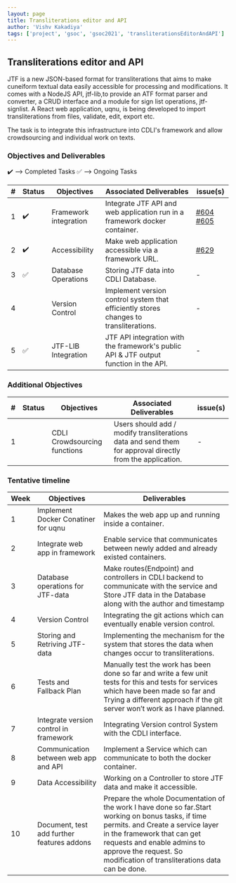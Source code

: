 ```yaml
---
layout: page
title: Transliterations editor and API
author: 'Vishv Kakadiya'
tags: ['project', 'gsoc', 'gsoc2021', 'transliterationsEditorAndAPI']
---
```


## Transliterations editor and API

JTF is a new JSON-based format for transliterations that aims to make cuneiform textual data easily accessible for processing and modifications. It comes with a NodeJS API, jtf-lib,to provide an ATF format parser and converter, a CRUD interface and a module for sign list operations, jtf-signlist. A React web application, uqnu, is being developed to import transliterations from files, validate, edit, export etc.

The task is to integrate this infrastructure into CDLI's framework and allow crowdsourcing and individual work on texts.
 
### Objectives and Deliverables

:heavy_check_mark: --> Completed Tasks
:white_check_mark: --> Ongoing Tasks

| \# | Status  | Objectives                    | Associated Deliverables         | issue(s) |
| --- | --- | ----------------------------- | ---------------------------------------------- | -------- |
| 1 |:heavy_check_mark:|  Framework integration | Integrate JTF API and web application run in a framework docker container. | [#604](https://gitlab.com/cdli/framework/-/issues/604) [#605](https://gitlab.com/cdli/framework/-/issues/605) |
| 2 |:heavy_check_mark:|  Accessibility  | Make web application accessible via a framework URL. | [#629](https://gitlab.com/cdli/framework/-/issues/629) |
| 3 |:white_check_mark: |  Database Operations  | Storing JTF data into CDLI Database. | - |
| 4 ||  Version Control  | Implement version control system that efficiently stores changes to transliterations. | - |
| 5 |:white_check_mark:|  JTF-LIB Integration  | JTF API integration with the framework's public API & JTF output function in the API. | - |


### Additional Objectives

| \# | Status  | Objectives         | Associated Deliverables                                             | issue(s) |
| --- | --- | ------------------ | ------------------------------------------------------------------- | -------- |
| 1 |  | CDLI Crowdsourcing functions  | Users should add / modify transliterations data and send them for approval directly from the application. |  -  |

### Tentative timeline  

| Week  |Objectives | Deliverables |
|---|---|---|
|1| Implement Docker Conatiner for uqnu |  Makes the web app up and running inside a container. |
|2| Integrate web app in framework | Enable service that communicates between newly added and already existed containers.  |
|3| Database operations for JTF-data  | Make routes(Endpoint)  and controllers in CDLI backend to communicate with the service and Store JTF data in the Database along with the author and timestamp|
|4| Version Control  | Integrating the git actions which can eventually enable version control. |
|5| Storing and Retriving JTF-data  | Implementing the mechanism for the system that stores the data when changes occur to transliterations.  |
|6| Tests and Fallback Plan  | Manually test the work has been done so far and write a few unit tests for this and tests for services which have been made so far and Trying a different approach if the git server won’t work as I have planned. |
|7| Integrate version control in framework  | Integrating Version control  System with the CDLI interface.|
|8| Communication between web app and API    | Implement a Service which can communicate to both the docker container. |
|9| Data Accessibility  | Working on a Controller to store JTF data and make it accessible. |
|10| Document, test add further features addons | Prepare the whole Documentation of the work I have done so far.Start working on bonus tasks, if time permits. and Create a service layer in the framework that can get requests and enable admins to approve the request. So modification of transliterations data can be done.  |


